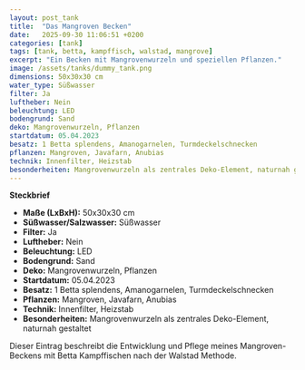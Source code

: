```yaml
---
layout: post_tank
title:  "Das Mangroven Becken"
date:   2025-09-30 11:06:51 +0200
categories: [tank]
tags: [tank, betta, kampffisch, walstad, mangrove]
excerpt: "Ein Becken mit Mangrovenwurzeln und speziellen Pflanzen."
image: /assets/tanks/dummy_tank.png
dimensions: 50x30x30 cm
water_type: Süßwasser
filter: Ja
luftheber: Nein
beleuchtung: LED
bodengrund: Sand
deko: Mangrovenwurzeln, Pflanzen
startdatum: 05.04.2023
besatz: 1 Betta splendens, Amanogarnelen, Turmdeckelschnecken
pflanzen: Mangroven, Javafarn, Anubias
technik: Innenfilter, Heizstab
besonderheiten: Mangrovenwurzeln als zentrales Deko-Element, naturnah gestaltet
---
```


**Steckbrief**

- **Maße (LxBxH):** 50x30x30 cm  
- **Süßwasser/Salzwasser:** Süßwasser  
- **Filter:** Ja  
- **Luftheber:** Nein  
- **Beleuchtung:** LED  
- **Bodengrund:** Sand  
- **Deko:** Mangrovenwurzeln, Pflanzen  
- **Startdatum:** 05.04.2023  
- **Besatz:** 1 Betta splendens, Amanogarnelen, Turmdeckelschnecken  
- **Pflanzen:** Mangroven, Javafarn, Anubias  
- **Technik:** Innenfilter, Heizstab  
- **Besonderheiten:** Mangrovenwurzeln als zentrales Deko-Element, naturnah gestaltet  

Dieser Eintrag beschreibt die Entwicklung und Pflege meines Mangroven-Beckens mit Betta Kampffischen nach der Walstad Methode.

